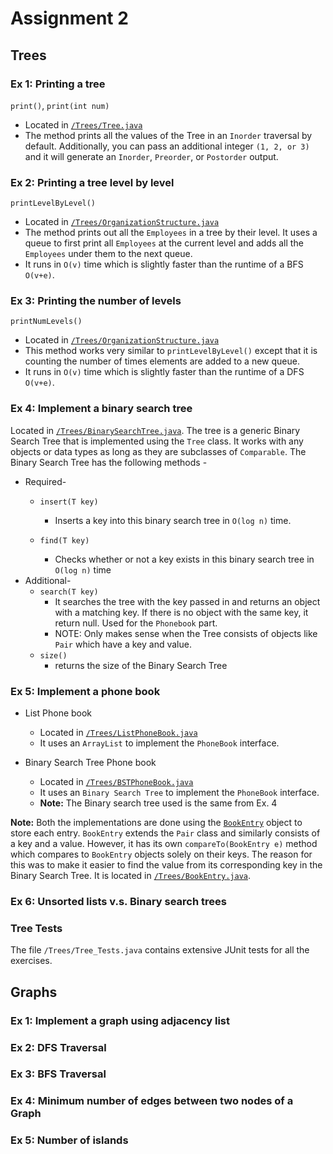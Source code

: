 # Assignment 2

## Trees

### Ex 1: Printing a tree
`print()`, `print(int num)`
- Located in [`/Trees/Tree.java`](https://github.com/ubercareerprep2019/Uber-Career-Prep-Homework-Nilay/blob/master/Assignment-2/Trees/Tree.java)
- The method prints all the values of the Tree in an `Inorder` traversal by default. Additionally, you can pass an additional integer `(1, 2, or 3)` and it will generate an `Inorder`, `Preorder`, or `Postorder` output.

### Ex 2: Printing a tree level by level 
`printLevelByLevel()`
- Located in [`/Trees/OrganizationStructure.java`](https://github.com/ubercareerprep2019/Uber-Career-Prep-Homework-Nilay/blob/master/Assignment-2/Trees/OrganizationStructure.java)
- The method prints out all the `Employees` in a tree by their level. It uses a queue to first print all `Employees` at the current level and adds all the `Employees` under them to the next queue.
- It runs in `O(v)` time which is slightly faster than the runtime of a BFS `O(v+e)`.

### Ex 3: Printing the number of levels
`printNumLevels()`
- Located in [`/Trees/OrganizationStructure.java`](https://github.com/ubercareerprep2019/Uber-Career-Prep-Homework-Nilay/blob/master/Assignment-2/Trees/OrganizationStructure.java)
- This method works very similar to `printLevelByLevel()` except that it is counting the number of times elements are added to a new queue.
- It runs in `O(v)` time which is slightly faster than the runtime of a DFS `O(v+e)`.

### Ex 4: Implement a binary search tree
Located in [`/Trees/BinarySearchTree.java`](https://github.com/ubercareerprep2019/Uber-Career-Prep-Homework-Nilay/blob/master/Assignment-2/Trees/BinarySearchTree.java).
The tree is a generic Binary Search Tree that is implemented using the `Tree` class. It works with any objects or data types as long as they are subclasses of `Comparable`. The Binary Search Tree has the following methods -
- Required-
  - `insert(T key)`
    - Inserts a key into this binary search tree in `O(log n)` time.

  - `find(T key)`
    - Checks whether or not a key exists in this binary search tree in `O(log n)` time
- Additional-
  - `search(T key)`
    - It searches the tree with the key passed in and returns an object with a matching key. If there is no object with the same key, it return null. Used for the `Phonebook` part.
    - NOTE: Only makes sense when the Tree consists of objects like `Pair` which have a key and value.
  - `size()`
    - returns the size of the Binary Search Tree

### Ex 5: Implement a phone book
- List Phone book
  - Located in [`/Trees/ListPhoneBook.java`](https://github.com/ubercareerprep2019/Uber-Career-Prep-Homework-Nilay/blob/master/Assignment-2/Trees/ListPhoneBook.java)
  - It uses an `ArrayList` to implement the `PhoneBook` interface.
  
- Binary Search Tree Phone book
  - Located in [`/Trees/BSTPhoneBook.java`](https://github.com/ubercareerprep2019/Uber-Career-Prep-Homework-Nilay/blob/master/Assignment-2/Trees/BSTPhoneBook.java)
  - It uses an `Binary Search Tree` to implement the `PhoneBook` interface.
  - **Note:** The Binary search tree used is the same from Ex. 4

**Note:** Both the implementations are done using the [`BookEntry`](https://github.com/ubercareerprep2019/Uber-Career-Prep-Homework-Nilay/blob/master/Assignment-2/Trees/BookEntry.java) object to store each entry. `BookEntry` extends the `Pair` class and similarly consists of a key and a value. However, it has its own `compareTo(BookEntry e)` method which compares to `BookEntry` objects solely on their keys. The reason for this was to make it easier to find the value from its corresponding key in the Binary Search Tree. It is located in [`/Trees/BookEntry.java`](https://github.com/ubercareerprep2019/Uber-Career-Prep-Homework-Nilay/blob/master/Assignment-2/Trees/BookEntry.java).

### Ex 6: Unsorted lists v.s. Binary search trees

### Tree Tests
The file `/Trees/Tree_Tests.java` contains extensive JUnit tests for all the exercises.

## Graphs

### Ex 1: Implement a graph using adjacency list

### Ex 2: DFS Traversal

### Ex 3: BFS Traversal

### Ex 4: Minimum number of edges between two nodes of a Graph

### Ex 5: Number of islands
